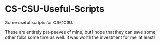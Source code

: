 # CS-CSU-Useful-Scripts
Some useful scripts for CS@CSU.

These are entirely pet-peeves of mine, but I hope that they can save some other
folks some time as well. It was worth the investment for me, at least!
